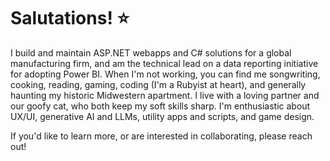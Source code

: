 
# Salutations! ⭐

I build and maintain ASP.NET webapps and C# solutions for a global manufacturing firm, and am the technical lead on a data reporting initiative for adopting Power BI. When I'm not working, you can find me songwriting, cooking, reading, gaming, coding (I'm a Rubyist at heart), and generally haunting my historic Midwestern apartment. I live with a loving partner and our goofy cat, who both keep my soft skills sharp. I'm enthusiastic about UX/UI, generative AI and LLMs, utility apps and scripts, and game design. 

If you'd like to learn more, or are interested in collaborating, please reach out! 
